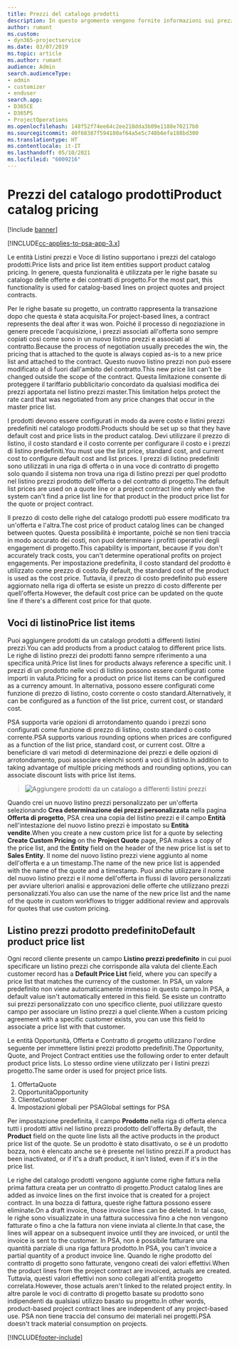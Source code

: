 ```yaml
---
title: Prezzi del catalogo prodotti
description: In questo argomento vengono fornite informazioni sui prezzi del catalogo prodotti in Dynamics 365 Project Service Automation (PSA).
author: rumant
ms.custom:
- dyn365-projectservice
ms.date: 03/07/2019
ms.topic: article
ms.author: rumant
audience: Admin
search.audienceType:
- admin
- customizer
- enduser
search.app:
- D365CE
- D365PS
- ProjectOperations
ms.openlocfilehash: 148f52f74ee64c2ee218dda3b09e1188e70217b0
ms.sourcegitcommit: 40f68387f594180af64a5e5c748b6efa188bd300
ms.translationtype: HT
ms.contentlocale: it-IT
ms.lasthandoff: 05/10/2021
ms.locfileid: "6009216"
---
```

# <a name="product-catalog-pricing"></a><span data-ttu-id="f85e7-103">Prezzi del catalogo prodotti</span><span class="sxs-lookup"><span data-stu-id="f85e7-103">Product catalog pricing</span></span> 

[!include [banner](../includes/psa-now-project-operations.md)]

[!INCLUDE[cc-applies-to-psa-app-3.x](../includes/cc-applies-to-psa-app-3x.md)]


<span data-ttu-id="f85e7-104">Le entità Listini prezzi e Voce di listino supportano i prezzi del catalogo prodotti.</span><span class="sxs-lookup"><span data-stu-id="f85e7-104">Price lists and price list item entities support product catalog pricing.</span></span> <span data-ttu-id="f85e7-105">In genere, questa funzionalità è utilizzata per le righe basate su catalogo delle offerte e dei contratti di progetto.</span><span class="sxs-lookup"><span data-stu-id="f85e7-105">For the most part, this functionality is used for catalog-based lines on project quotes and project contracts.</span></span>

<span data-ttu-id="f85e7-106">Per le righe basate su progetto, un contratto rappresenta la transazione dopo che questa è stata acquisita.</span><span class="sxs-lookup"><span data-stu-id="f85e7-106">For project-based lines, a contract represents the deal after it was won.</span></span> <span data-ttu-id="f85e7-107">Poiché il processo di negoziazione in genere precede l'acquisizione, i prezzi associati all'offerta sono sempre copiati così come sono in un nuovo listino prezzi e associati al contratto.</span><span class="sxs-lookup"><span data-stu-id="f85e7-107">Because the process of negotiation usually precedes the win, the pricing that is attached to the quote is always copied as-is to a new price list and attached to the contract.</span></span> <span data-ttu-id="f85e7-108">Questo nuovo listino prezzi non può essere modificato al di fuori dall'ambito del contratto.</span><span class="sxs-lookup"><span data-stu-id="f85e7-108">This new price list can't be changed outside the scope of the contract.</span></span> <span data-ttu-id="f85e7-109">Questa limitazione consente di proteggere il tariffario pubblicitario concordato da qualsiasi modifica dei prezzi apportata nel listino prezzi master.</span><span class="sxs-lookup"><span data-stu-id="f85e7-109">This limitation helps protect the rate card that was negotiated from any price changes that occur in the master price list.</span></span>

<span data-ttu-id="f85e7-110">I prodotti devono essere configurati in modo da avere costo e listini prezzi predefiniti nel catalogo prodotti.</span><span class="sxs-lookup"><span data-stu-id="f85e7-110">Products should be set up so that they have default cost and price lists in the product catalog.</span></span> <span data-ttu-id="f85e7-111">Devi utilizzare il prezzo di listino, il costo standard e il costo corrente per configurare il costo e i prezzi di listino predefiniti.</span><span class="sxs-lookup"><span data-stu-id="f85e7-111">You must use the list price, standard cost, and current cost to configure default cost and list prices.</span></span> <span data-ttu-id="f85e7-112">I prezzi di listino predefiniti sono utilizzati in una riga di offerta o in una voce di contratto di progetto solo quando il sistema non trova una riga di listino prezzi per quel prodotto nel listino prezzi prodotto dell'offerta o del contratto di progetto.</span><span class="sxs-lookup"><span data-stu-id="f85e7-112">The default list prices are used on a quote line or a project contract line only when the system can't find a price list line for that product in the product price list for the quote or project contract.</span></span>

<span data-ttu-id="f85e7-113">Il prezzo di costo delle righe del catalogo prodotti può essere modificato tra un'offerta e l'altra.</span><span class="sxs-lookup"><span data-stu-id="f85e7-113">The cost price of product catalog lines can be changed between quotes.</span></span> <span data-ttu-id="f85e7-114">Questa possibilità è importante, poiché se non tieni traccia in modo accurato dei costi, non puoi determinare i profitti operativi degli engagement di progetto.</span><span class="sxs-lookup"><span data-stu-id="f85e7-114">This capability is important, because if you don't accurately track costs, you can't determine operational profits on project engagements.</span></span> <span data-ttu-id="f85e7-115">Per impostazione predefinita, il costo standard del prodotto è utilizzato come prezzo di costo.</span><span class="sxs-lookup"><span data-stu-id="f85e7-115">By default, the standard cost of the product is used as the cost price.</span></span> <span data-ttu-id="f85e7-116">Tuttavia, il prezzo di costo predefinito può essere aggiornato nella riga di offerta se esiste un prezzo di costo differente per quell'offerta.</span><span class="sxs-lookup"><span data-stu-id="f85e7-116">However, the default cost price can be updated on the quote line if there's a different cost price for that quote.</span></span>

## <a name="price-list-items"></a><span data-ttu-id="f85e7-117">Voci di listino</span><span class="sxs-lookup"><span data-stu-id="f85e7-117">Price list items</span></span>

<span data-ttu-id="f85e7-118">Puoi aggiungere prodotti da un catalogo prodotti a differenti listini prezzi.</span><span class="sxs-lookup"><span data-stu-id="f85e7-118">You can add products from a product catalog to different price lists.</span></span> <span data-ttu-id="f85e7-119">Le righe di listino prezzi dei prodotti fanno sempre riferimento a una specifica unità.</span><span class="sxs-lookup"><span data-stu-id="f85e7-119">Price list lines for products always reference a specific unit.</span></span> <span data-ttu-id="f85e7-120">I prezzi di un prodotto nelle voci di listino possono essere configurati come importi in valuta.</span><span class="sxs-lookup"><span data-stu-id="f85e7-120">Pricing for a product on price list items can be configured as a currency amount.</span></span> <span data-ttu-id="f85e7-121">In alternativa, possono essere configurati come funzione di prezzo di listino, costo corrente o costo standard.</span><span class="sxs-lookup"><span data-stu-id="f85e7-121">Alternatively, it can be configured as a function of the list price, current cost, or standard cost.</span></span>

<span data-ttu-id="f85e7-122">PSA supporta varie opzioni di arrotondamento quando i prezzi sono configurati come funzione di prezzo di listino, costo standard o costo corrente.</span><span class="sxs-lookup"><span data-stu-id="f85e7-122">PSA supports various rounding options when prices are configured as a function of the list price, standard cost, or current cost.</span></span> <span data-ttu-id="f85e7-123">Oltre a beneficiare di vari metodi di determinazione dei prezzi e delle opzioni di arrotondamento, puoi associare elenchi sconti a voci di listino.</span><span class="sxs-lookup"><span data-stu-id="f85e7-123">In addition to taking advantage of multiple pricing methods and rounding options, you can associate discount lists with price list items.</span></span> 

> ![Aggiungere prodotti da un catalogo a differenti listini prezzi](media/basic-guide-16.png)

<span data-ttu-id="f85e7-125">Quando crei un nuovo listino prezzi personalizzato per un'offerta selezionando **Crea determinazione dei prezzi personalizzata** nella pagina **Offerta di progetto**, PSA crea una copia del listino prezzi e il campo **Entità** nell'intestazione del nuovo listino prezzi è impostato su **Entità vendite**.</span><span class="sxs-lookup"><span data-stu-id="f85e7-125">When you create a new custom price list for a quote by selecting **Create Custom Pricing** on the **Project Quote** page, PSA makes a copy of the price list, and the **Entity** field on the header of the new price list is set to **Sales Entity**.</span></span> <span data-ttu-id="f85e7-126">Il nome del nuovo listino prezzi viene aggiunto al nome dell'offerta e a un timestamp.</span><span class="sxs-lookup"><span data-stu-id="f85e7-126">The name of the new price list is appended with the name of the quote and a timestamp.</span></span> <span data-ttu-id="f85e7-127">Puoi anche utilizzare il nome del nuovo listino prezzi e il nome dell'offerta in flussi di lavoro personalizzati per avviare ulteriori analisi e approvazioni delle offerte che utilizzano prezzi personalizzati.</span><span class="sxs-lookup"><span data-stu-id="f85e7-127">You also can use the name of the new price list and the name of the quote in custom workflows to trigger additional review and approvals for quotes that use custom pricing.</span></span>

 
## <a name="default-product-price-list"></a><span data-ttu-id="f85e7-128">Listino prezzi prodotto predefinito</span><span class="sxs-lookup"><span data-stu-id="f85e7-128">Default product price list</span></span>
<span data-ttu-id="f85e7-129">Ogni record cliente presente un campo **Listino prezzi predefinito** in cui puoi specificare un listino prezzi che corrisponde alla valuta del cliente.</span><span class="sxs-lookup"><span data-stu-id="f85e7-129">Each customer record has a **Default Price List** field, where you can specify a price list that matches the currency of the customer.</span></span> <span data-ttu-id="f85e7-130">In PSA, un valore predefinito non viene automaticamente immesso in questo campo.</span><span class="sxs-lookup"><span data-stu-id="f85e7-130">In PSA, a default value isn't automatically entered in this field.</span></span> <span data-ttu-id="f85e7-131">Se esiste un contratto sui prezzi personalizzato con uno specifico cliente, puoi utilizzare questo campo per associare un listino prezzi a quel cliente.</span><span class="sxs-lookup"><span data-stu-id="f85e7-131">When a custom pricing agreement with a specific customer exists, you can use this field to associate a price list with that customer.</span></span>

<span data-ttu-id="f85e7-132">Le entità Opportunità, Offerta e Contratto di progetto utilizzano l'ordine seguente per immettere listini prezzi prodotto predefiniti.</span><span class="sxs-lookup"><span data-stu-id="f85e7-132">The Opportunity, Quote, and Project Contract entities use the following order to enter default product price lists.</span></span> <span data-ttu-id="f85e7-133">Lo stesso ordine viene utilizzato per i listini prezzi progetto.</span><span class="sxs-lookup"><span data-stu-id="f85e7-133">The same order is used for project price lists.</span></span>

1.  <span data-ttu-id="f85e7-134">Offerta</span><span class="sxs-lookup"><span data-stu-id="f85e7-134">Quote</span></span>
2.  <span data-ttu-id="f85e7-135">Opportunità</span><span class="sxs-lookup"><span data-stu-id="f85e7-135">Opportunity</span></span>
3.  <span data-ttu-id="f85e7-136">Cliente</span><span class="sxs-lookup"><span data-stu-id="f85e7-136">Customer</span></span>
4.  <span data-ttu-id="f85e7-137">Impostazioni globali per PSA</span><span class="sxs-lookup"><span data-stu-id="f85e7-137">Global settings for PSA</span></span>

<span data-ttu-id="f85e7-138">Per impostazione predefinita, il campo **Prodotto** nella riga di offerta elenca tutti i prodotti attivi nel listino prezzi prodotto dell'offerta.</span><span class="sxs-lookup"><span data-stu-id="f85e7-138">By default, the **Product** field on the quote line lists all the active products in the product price list of the quote.</span></span> <span data-ttu-id="f85e7-139">Se un prodotto è stato disattivato, o se è un prodotto bozza, non è elencato anche se è presente nel listino prezzi.</span><span class="sxs-lookup"><span data-stu-id="f85e7-139">If a product has been inactivated, or if it's a draft product, it isn't listed, even if it's in the price list.</span></span> 

<span data-ttu-id="f85e7-140">Le righe del catalogo prodotti vengono aggiunte come righe fattura nella prima fattura creata per un contratto di progetto.</span><span class="sxs-lookup"><span data-stu-id="f85e7-140">Product catalog lines are added as invoice lines on the first invoice that is created for a project contract.</span></span> <span data-ttu-id="f85e7-141">In una bozza di fattura, queste righe fattura possono essere eliminate.</span><span class="sxs-lookup"><span data-stu-id="f85e7-141">On a draft invoice, those invoice lines can be deleted.</span></span> <span data-ttu-id="f85e7-142">In tal caso, le righe sono visualizzate in una fattura successiva fino a che non vengono fatturate o fino a che la fattura non viene inviata al cliente.</span><span class="sxs-lookup"><span data-stu-id="f85e7-142">In that case, the lines will appear on a subsequent invoice until they are invoiced, or until the invoice is sent to the customer.</span></span> <span data-ttu-id="f85e7-143">In PSA, non è possibile fatturare una quantità parziale di una riga fattura prodotto.</span><span class="sxs-lookup"><span data-stu-id="f85e7-143">In PSA, you can't invoice a partial quantity of a product invoice line.</span></span> <span data-ttu-id="f85e7-144">Quando le righe prodotto del contratto di progetto sono fatturate, vengono creati dei valori effettivi.</span><span class="sxs-lookup"><span data-stu-id="f85e7-144">When the product lines from the project contract are invoiced, actuals are created.</span></span> <span data-ttu-id="f85e7-145">Tuttavia, questi valori effettivi non sono collegati all'entità progetto correlata.</span><span class="sxs-lookup"><span data-stu-id="f85e7-145">However, those actuals aren't linked to the related project entity.</span></span> <span data-ttu-id="f85e7-146">In altre parole le voci di contratto di progetto basate su prodotto sono indipendenti da qualsiasi utilizzo basato su progetto.</span><span class="sxs-lookup"><span data-stu-id="f85e7-146">In other words, product-based project contract lines are independent of any project-based use.</span></span> <span data-ttu-id="f85e7-147">PSA non tiene traccia del consumo dei materiali nei progetti.</span><span class="sxs-lookup"><span data-stu-id="f85e7-147">PSA doesn't track material consumption on projects.</span></span>


[!INCLUDE[footer-include](../includes/footer-banner.md)]